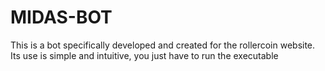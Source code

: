 # MIDAS-BOT
This is a bot specifically developed and created for the rollercoin website. Its use is simple and intuitive, you just have to run the executable
